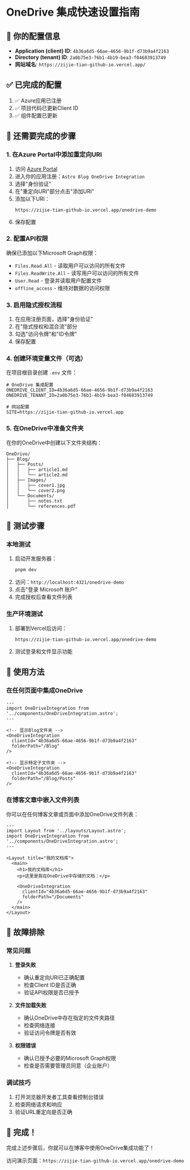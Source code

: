# OneDrive 集成快速设置指南

## 🎯 你的配置信息

- **Application (client) ID**: `4b36a6d5-66ae-4656-9b1f-d73b9a4f2163`
- **Directory (tenant) ID**: `2a0b75e3-76b1-4b19-bea3-f04683913749`
- **网站域名**: `https://zijie-tian-github-io.vercel.app/`

## ✅ 已完成的配置

1. ✅ Azure应用已注册
2. ✅ 项目代码已更新Client ID
3. ✅ 组件配置已更新

## 🔧 还需要完成的步骤

### 1. 在Azure Portal中添加重定向URI

1. 访问 [Azure Portal](https://portal.azure.com)
2. 进入你的应用注册：`Astro Blog OneDrive Integration`
3. 选择"身份验证"
4. 在"重定向URI"部分点击"添加URI"
5. 添加以下URI：
   ```
   https://zijie-tian-github-io.vercel.app/onedrive-demo
   ```
6. 保存配置

### 2. 配置API权限

确保已添加以下Microsoft Graph权限：
- `Files.Read.All` - 读取用户可以访问的所有文件
- `Files.ReadWrite.All` - 读写用户可以访问的所有文件  
- `User.Read` - 登录并读取用户配置文件
- `offline_access` - 维持对数据的访问权限

### 3. 启用隐式授权流程

1. 在应用注册页面，选择"身份验证"
2. 在"隐式授权和混合流"部分
3. 勾选"访问令牌"和"ID令牌"
4. 保存配置

### 4. 创建环境变量文件（可选）

在项目根目录创建 `.env` 文件：

```env
# OneDrive 集成配置
ONEDRIVE_CLIENT_ID=4b36a6d5-66ae-4656-9b1f-d73b9a4f2163
ONEDRIVE_TENANT_ID=2a0b75e3-76b1-4b19-bea3-f04683913749

# 网站配置
SITE=https://zijie-tian-github-io.vercel.app
```

### 5. 在OneDrive中准备文件夹

在你的OneDrive中创建以下文件夹结构：

```
OneDrive/
├── Blog/
│   ├── Posts/
│   │   ├── article1.md
│   │   └── article2.md
│   ├── Images/
│   │   ├── cover1.jpg
│   │   └── cover2.png
│   └── Documents/
│       ├── notes.txt
│       └── references.pdf
```

## 🚀 测试步骤

### 本地测试
1. 启动开发服务器：
   ```bash
   pnpm dev
   ```
2. 访问：`http://localhost:4321/onedrive-demo`
3. 点击"登录 Microsoft 账户"
4. 完成授权后查看文件列表

### 生产环境测试
1. 部署到Vercel后访问：
   ```
   https://zijie-tian-github-io.vercel.app/onedrive-demo
   ```
2. 测试登录和文件显示功能

## 🔧 使用方法

### 在任何页面中集成OneDrive

```astro
---
import OneDriveIntegration from '../components/OneDriveIntegration.astro';
---

<!-- 显示Blog文件夹 -->
<OneDriveIntegration 
  clientId="4b36a6d5-66ae-4656-9b1f-d73b9a4f2163" 
  folderPath="/Blog"
/>

<!-- 显示特定子文件夹 -->
<OneDriveIntegration 
  clientId="4b36a6d5-66ae-4656-9b1f-d73b9a4f2163" 
  folderPath="/Blog/Posts"
/>
```

### 在博客文章中嵌入文件列表

你可以在任何博客文章或页面中添加OneDrive文件列表：

```astro
---
import Layout from '../layouts/Layout.astro';
import OneDriveIntegration from '../components/OneDriveIntegration.astro';
---

<Layout title="我的文档库">
  <main>
    <h1>我的文档库</h1>
    <p>这里是我在OneDrive中存储的文档：</p>
    
    <OneDriveIntegration 
      clientId="4b36a6d5-66ae-4656-9b1f-d73b9a4f2163" 
      folderPath="/Documents"
    />
  </main>
</Layout>
```

## 🐛 故障排除

### 常见问题

1. **登录失败**
   - 确认重定向URI已正确配置
   - 检查Client ID是否正确
   - 验证API权限是否已授予

2. **文件加载失败**
   - 确认OneDrive中存在指定的文件夹路径
   - 检查网络连接
   - 验证访问令牌是否有效

3. **权限错误**
   - 确认已授予必要的Microsoft Graph权限
   - 检查是否需要管理员同意（企业账户）

### 调试技巧

1. 打开浏览器开发者工具查看控制台错误
2. 检查网络请求和响应
3. 验证URL重定向是否正确

## 🎉 完成！

完成上述步骤后，你就可以在博客中使用OneDrive集成功能了！

访问演示页面：`https://zijie-tian-github-io.vercel.app/onedrive-demo` 